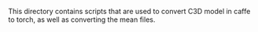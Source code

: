 This directory contains scripts that are used to convert C3D model in caffe to torch, as well as converting the mean files.

